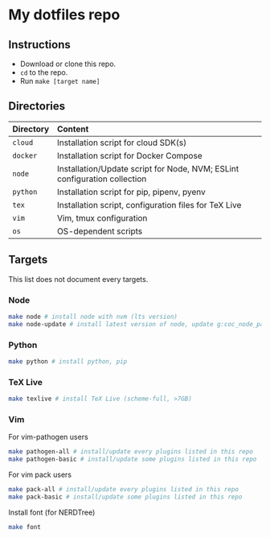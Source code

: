 # My dotfiles repo

## Instructions

- Download or clone this repo.
- `cd` to the repo.
- Run `make [target name]`

## Directories

| Directory    | Content                                                                      |
|:-------------|:-----------------------------------------------------------------------------|
| `cloud`      | Installation script for cloud SDK(s)                                         |
| `docker`     | Installation script for Docker Compose                                       |
| `node`       | Installation/Update script for Node, NVM; ESLint configuration collection    |
| `python`     | Installation script for pip, pipenv, pyenv                                   |
| `tex`        | Installation script, configuration files for TeX Live                        |
| `vim`        | Vim, tmux configuration                                                      |
| `os`         | OS-dependent scripts                                                         |

## Targets

This list does not document every targets.

### Node

```bash
make node # install node with nvm (lts version)
make node-update # install latest version of node, update g:coc_node_path in ~/.vimrc
```

### Python

```bash
make python # install python, pip
```

### TeX Live

```bash
make texlive # install TeX Live (scheme-full, >7GB)
```

### Vim

For vim-pathogen users

```bash
make pathogen-all # install/update every plugins listed in this repo
make pathogen-basic # install/update some plugins listed in this repo
```

For vim pack users

```bash
make pack-all # install/update every plugins listed in this repo
make pack-basic # install/update some plugins listed in this repo
```

Install font (for NERDTree)

```bash
make font
```
